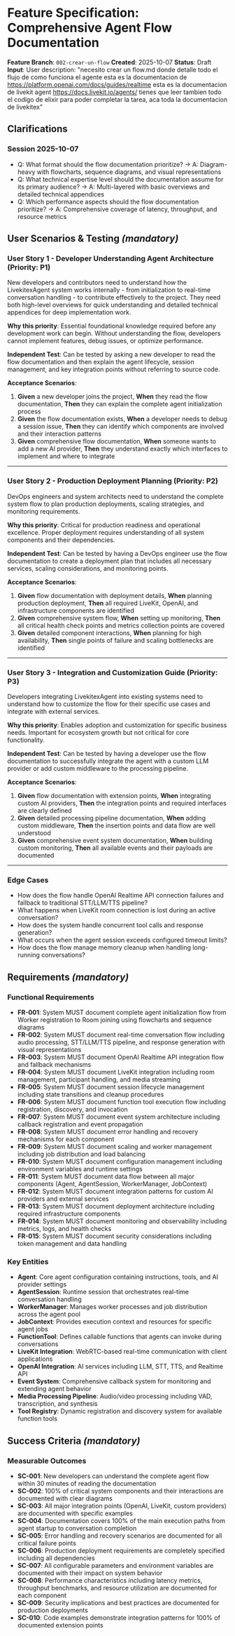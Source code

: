 # Feature Specification: Comprehensive Agent Flow Documentation

**Feature Branch**: `002-crear-un-flow`
**Created**: 2025-10-07
**Status**: Draft
**Input**: User description: "necesito crear un flow.md donde detalle todo el flujo de como funciona el agente esta es la documentacion de https://platform.openai.com/docs/guides/realtime esta es la documentacion de livekit agent https://docs.livekit.io/agents/ tienes que leer tambien todo el codigo de elixir para poder completar la tarea, aca toda la documentacion de livekitex"

## Clarifications

### Session 2025-10-07

- Q: What format should the flow documentation prioritize? → A: Diagram-heavy with flowcharts, sequence diagrams, and visual representations
- Q: What technical expertise level should the documentation assume for its primary audience? → A: Multi-layered with basic overviews and detailed technical appendices
- Q: Which performance aspects should the flow documentation prioritize? → A: Comprehensive coverage of latency, throughput, and resource metrics

## User Scenarios & Testing *(mandatory)*

### User Story 1 - Developer Understanding Agent Architecture (Priority: P1)

New developers and contributors need to understand how the LivekitexAgent system works internally - from initialization to real-time conversation handling - to contribute effectively to the project. They need both high-level overviews for quick understanding and detailed technical appendices for deep implementation work.

**Why this priority**: Essential foundational knowledge required before any development work can begin. Without understanding the flow, developers cannot implement features, debug issues, or optimize performance.

**Independent Test**: Can be tested by asking a new developer to read the flow documentation and then explain the agent lifecycle, session management, and key integration points without referring to source code.

**Acceptance Scenarios**:

1. **Given** a new developer joins the project, **When** they read the flow documentation, **Then** they can explain the complete agent initialization process
2. **Given** the flow documentation exists, **When** a developer needs to debug a session issue, **Then** they can identify which components are involved and their interaction patterns
3. **Given** comprehensive flow documentation, **When** someone wants to add a new AI provider, **Then** they understand exactly which interfaces to implement and where to integrate

---

### User Story 2 - Production Deployment Planning (Priority: P2)

DevOps engineers and system architects need to understand the complete system flow to plan production deployments, scaling strategies, and monitoring requirements.

**Why this priority**: Critical for production readiness and operational excellence. Proper deployment requires understanding of all system components and their dependencies.

**Independent Test**: Can be tested by having a DevOps engineer use the flow documentation to create a deployment plan that includes all necessary services, scaling considerations, and monitoring points.

**Acceptance Scenarios**:

1. **Given** flow documentation with deployment details, **When** planning production deployment, **Then** all required LiveKit, OpenAI, and infrastructure components are identified
2. **Given** comprehensive system flow, **When** setting up monitoring, **Then** all critical health check points and metrics collection points are covered
3. **Given** detailed component interactions, **When** planning for high availability, **Then** single points of failure and scaling bottlenecks are identified

---

### User Story 3 - Integration and Customization Guide (Priority: P3)

Developers integrating LivekitexAgent into existing systems need to understand how to customize the flow for their specific use cases and integrate with external services.

**Why this priority**: Enables adoption and customization for specific business needs. Important for ecosystem growth but not critical for core functionality.

**Independent Test**: Can be tested by having a developer use the flow documentation to successfully integrate the agent with a custom LLM provider or add custom middleware to the processing pipeline.

**Acceptance Scenarios**:

1. **Given** flow documentation with extension points, **When** integrating custom AI providers, **Then** the integration points and required interfaces are clearly defined
2. **Given** detailed processing pipeline documentation, **When** adding custom middleware, **Then** the insertion points and data flow are well understood
3. **Given** comprehensive event system documentation, **When** building custom monitoring, **Then** all available events and their payloads are documented

---

### Edge Cases

- How does the flow handle OpenAI Realtime API connection failures and fallback to traditional STT/LLM/TTS pipeline?
- What happens when LiveKit room connection is lost during an active conversation?
- How does the system handle concurrent tool calls and response generation?
- What occurs when the agent session exceeds configured timeout limits?
- How does the flow manage memory cleanup when handling long-running conversations?

## Requirements *(mandatory)*

### Functional Requirements

- **FR-001**: System MUST document complete agent initialization flow from Worker registration to Room joining using flowcharts and sequence diagrams
- **FR-002**: System MUST document real-time conversation flow including audio processing, STT/LLM/TTS pipeline, and response generation with visual representations
- **FR-003**: System MUST document OpenAI Realtime API integration flow and fallback mechanisms
- **FR-004**: System MUST document LiveKit integration including room management, participant handling, and media streaming
- **FR-005**: System MUST document session lifecycle management including state transitions and cleanup procedures
- **FR-006**: System MUST document function tool execution flow including registration, discovery, and invocation
- **FR-007**: System MUST document event system architecture including callback registration and event propagation
- **FR-008**: System MUST document error handling and recovery mechanisms for each component
- **FR-009**: System MUST document scaling and worker management including job distribution and load balancing
- **FR-010**: System MUST document configuration management including environment variables and runtime settings
- **FR-011**: System MUST document data flow between all major components (Agent, AgentSession, WorkerManager, JobContext)
- **FR-012**: System MUST document integration patterns for custom AI providers and external services
- **FR-013**: System MUST document deployment architecture including required infrastructure components
- **FR-014**: System MUST document monitoring and observability including metrics, logs, and health checks
- **FR-015**: System MUST document security considerations including token management and data handling

### Key Entities

- **Agent**: Core agent configuration containing instructions, tools, and AI provider settings
- **AgentSession**: Runtime session that orchestrates real-time conversation handling
- **WorkerManager**: Manages worker processes and job distribution across the agent pool
- **JobContext**: Provides execution context and resources for specific agent jobs
- **FunctionTool**: Defines callable functions that agents can invoke during conversations
- **LiveKit Integration**: WebRTC-based real-time communication with client applications
- **OpenAI Integration**: AI services including LLM, STT, TTS, and Realtime API
- **Event System**: Comprehensive callback system for monitoring and extending agent behavior
- **Media Processing Pipeline**: Audio/video processing including VAD, transcription, and synthesis
- **Tool Registry**: Dynamic registration and discovery system for available function tools

## Success Criteria *(mandatory)*

### Measurable Outcomes

- **SC-001**: New developers can understand the complete agent flow within 30 minutes of reading the documentation
- **SC-002**: 100% of critical system components and their interactions are documented with clear diagrams
- **SC-003**: All major integration points (OpenAI, LiveKit, custom providers) are documented with specific examples
- **SC-004**: Documentation covers 100% of the main execution paths from agent startup to conversation completion
- **SC-005**: Error handling and recovery scenarios are documented for all critical failure points
- **SC-006**: Production deployment requirements are completely specified including all dependencies
- **SC-007**: All configurable parameters and environment variables are documented with their impact on system behavior
- **SC-008**: Performance characteristics including latency metrics, throughput benchmarks, and resource utilization are documented for each component
- **SC-009**: Security implications and best practices are documented for production deployments
- **SC-010**: Code examples demonstrate integration patterns for 100% of documented extension points
